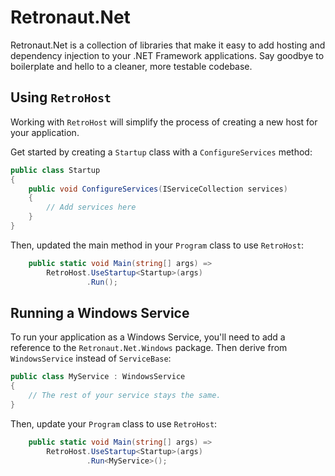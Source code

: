 # Retronaut.Net

Retronaut.Net is a collection of libraries that make it easy to add hosting and dependency injection to your .NET Framework applications. Say goodbye to boilerplate and hello to a cleaner, more testable codebase.

## Using `RetroHost`

Working with `RetroHost` will simplify the process of creating a new host for your application.

Get started by creating a `Startup` class with a `ConfigureServices` method:

```csharp
public class Startup
{
    public void ConfigureServices(IServiceCollection services)
    {
        // Add services here
    }
}
```

Then, updated the main method in your `Program` class to use `RetroHost`:

```csharp
    public static void Main(string[] args) =>
        RetroHost.UseStartup<Startup>(args)
                 .Run();
```

## Running a Windows Service

To run your application as a Windows Service, you'll need to add a reference to the `Retronaut.Net.Windows` package. Then derive from `WindowsService` instead of `ServiceBase`:

```csharp
public class MyService : WindowsService
{
    // The rest of your service stays the same.
}
```

Then, update your `Program` class to use `RetroHost`:

```csharp
    public static void Main(string[] args) =>
        RetroHost.UseStartup<Startup>(args)
                 .Run<MyService>();
```
